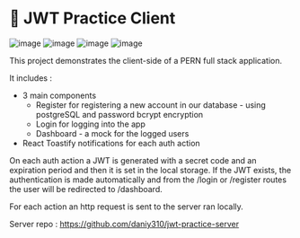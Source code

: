 # 🤖  JWT Practice Client

![image](https://github.com/daniy310/jwt-practice-client/assets/68704220/38ce7fe9-99ab-459a-a290-dd4b4a6ed65f)
![image](https://github.com/daniy310/jwt-practice-client/assets/68704220/1e894a7f-6ac2-4a02-b783-b142e79293a6)
![image](https://github.com/daniy310/jwt-practice-client/assets/68704220/bb5da660-49d6-43b3-80dc-19e2c2e554c0)
![image](https://github.com/daniy310/jwt-practice-client/assets/68704220/7c8e0623-3849-48a9-9ca4-33e1aa63a69f)


This project demonstrates the client-side of a PERN full stack application.

It includes :
 - 3 main components
   - Register for registering a new account in our database - using postgreSQL and password bcrypt encryption
   - Login for logging into the app
   - Dashboard - a mock for the logged users
 - React Toastify notifications for each auth action
 
On each auth action a JWT is generated with a secret code and an expiration period and then it is set in the local storage. 
If the JWT exists, the authentication is made automatically and from the /login or /register routes the user will be redirected to /dashboard. 

For each action an http request is sent to the server ran locally.

Server repo : https://github.com/daniy310/jwt-practice-server
